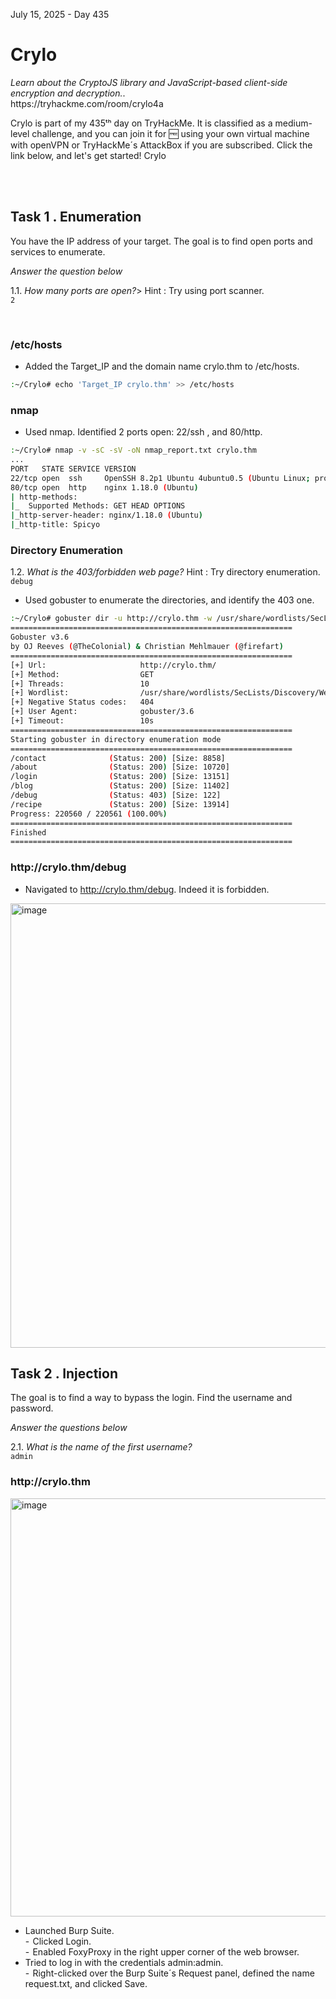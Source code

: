 <p>July 15, 2025 - Day 435</p>
<h1>Crylo</h1>
<p><em>Learn about the CryptoJS library and JavaScript-based client-side encryption and decryption.</em>.<br>
https://tryhackme.com/room/crylo4a<br>
<p>Crylo is part of my 435ᵗʰ day on TryHackMe. It is classified as a medium-level challenge, and you can join it for 🆓 using your own virtual machine with openVPN or TryHackMe´s AttackBox if you are subscribed. Click the link below, and let's get started!
Crylo</p>

<br>

<br>

<h2>Task 1 . Enumeration</h2>
<p>You have the IP address of your target. The goal is to find open ports and services to enumerate.</p>
<p><em>Answer the question below</em></p>
<p>1.1. <em>How many ports are open?</em>> Hint : Try using port scanner.<br>
<code>2</code></p>


<br>

<h3>/etc/hosts</h3>
<p>
  
- Added the Target_IP and the domain name crylo.thm to /etc/hosts.</p>

```bash
:~/Crylo# echo 'Target_IP crylo.thm' >> /etc/hosts
```

<h3>nmap</h3>
<p>

  - Used nmap. Identified 2 ports open: 22/ssh , and 80/http.</p>


```bash
:~/Crylo# nmap -v -sC -sV -oN nmap_report.txt crylo.thm
...
PORT   STATE SERVICE VERSION
22/tcp open  ssh     OpenSSH 8.2p1 Ubuntu 4ubuntu0.5 (Ubuntu Linux; protocol 2.0)
80/tcp open  http    nginx 1.18.0 (Ubuntu)
| http-methods: 
|_  Supported Methods: GET HEAD OPTIONS
|_http-server-header: nginx/1.18.0 (Ubuntu)
|_http-title: Spicyo
```


<h3>Directory Enumeration</h3>
<p>1.2. <em>What is the 403/forbidden web page?</em> Hint : Try directory enumeration.<br>
<code>debug</code></p>

<p>
  
- Used gobuster to enumerate the directories, and identify the 403 one.</p>

```bash
:~/Crylo# gobuster dir -u http://crylo.thm -w /usr/share/wordlists/SecLists/Discovery/Web-Content/directory-list-2.3-medium.txt
===============================================================
Gobuster v3.6
by OJ Reeves (@TheColonial) & Christian Mehlmauer (@firefart)
===============================================================
[+] Url:                     http://crylo.thm/
[+] Method:                  GET
[+] Threads:                 10
[+] Wordlist:                /usr/share/wordlists/SecLists/Discovery/Web-Content/directory-list-2.3-medium.txt
[+] Negative Status codes:   404
[+] User Agent:              gobuster/3.6
[+] Timeout:                 10s
===============================================================
Starting gobuster in directory enumeration mode
===============================================================
/contact              (Status: 200) [Size: 8858]
/about                (Status: 200) [Size: 10720]
/login                (Status: 200) [Size: 13151]
/blog                 (Status: 200) [Size: 11402]
/debug                (Status: 403) [Size: 122]
/recipe               (Status: 200) [Size: 13914]
Progress: 220560 / 220561 (100.00%)
===============================================================
Finished
===============================================================
```

<p>

<h3>http://crylo.thm/debug</h3>
  
-  Navigated to http://crylo.thm/debug. Indeed it is forbidden.</p>

<img width="1768" height="711" alt="image" src="https://github.com/user-attachments/assets/c2955624-e0cf-41c0-9712-2d5ad69aaac1" />


<br>

<h2>Task 2 . Injection</h2>
<p>The goal is to find a way to bypass the login. Find the username and password.</p>
<p><em>Answer the questions below</em></p>

<p>2.1. <em>What is the name of the first username?</em><br>
<code>admin</code>
  
<h3>http://crylo.thm</h3>

<img width="1769" height="669" alt="image" src="https://github.com/user-attachments/assets/21268d76-9e37-4a33-bfdf-eeb103b4fcd5" />


<p>
  
-  Launched Burp Suite.<br>
-  Clicked Login.<br>
-  Enabled FoxyProxy in the right upper corner of the web browser.<br>
-  Tried to log in with the credentials admin:admin.<br>
-  Right-clicked over the Burp Suite´s Request panel, defined the name request.txt, and clicked Save.</p>
